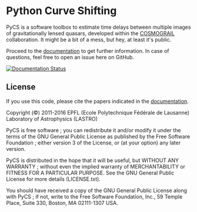 # Python Curve Shifting

PyCS is a software toolbox to estimate time delays between multiple images of gravitationally lensed quasars, developed within the [COSMOGRAIL](http://www.cosmograil.org) collaboration. It might be a bit of a mess, but hey, at least it's public.

Proceed to the [documentation](http://pycs.readthedocs.org) to get further information. In case of questions, feel free to open an issue here on GitHub.

[![Documentation Status](https://readthedocs.org/projects/pycs/badge/?version=latest)](http://pycs.readthedocs.org/en/latest/?badge=latest)


## License

If you use this code, please cite the papers indicated in the [documentation](http://pycs.readthedocs.org).

Copyright (©) 2011-2016 EPFL (Ecole Polytechnique Fédérale de Lausanne)
Laboratory of Astrophysics (LASTRO)

PyCS is free software ; you can redistribute it and/or modify it under the terms of the 
GNU General Public License as published by the Free Software Foundation ; either version 3 
of the License, or (at your option) any later version.

PyCS is distributed in the hope that it will be useful, but WITHOUT ANY WARRANTY ; without 
even the implied warranty of MERCHANTABILITY or FITNESS FOR A PARTICULAR PURPOSE. See the GNU 
General Public License for more details (LICENSE.txt).

You should have received a copy of the GNU General Public License along with PyCS ; if not, 
write to the Free Software Foundation, Inc., 59 Temple Place, Suite 330, Boston, MA 02111-1307 USA.


